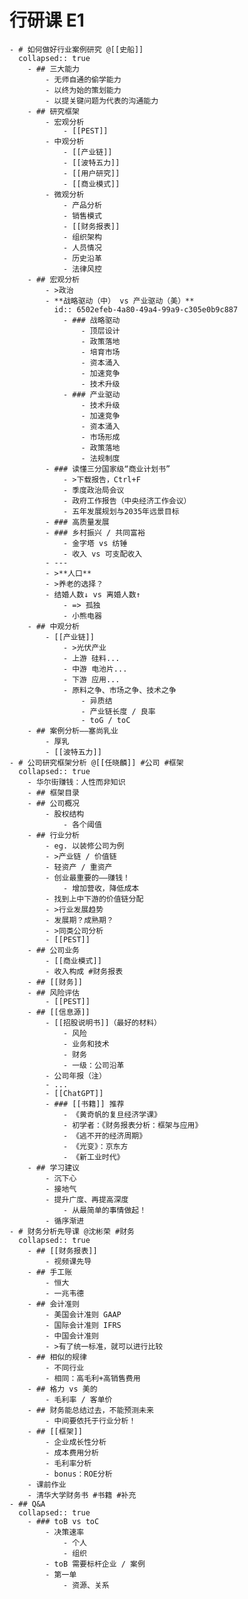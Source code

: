# 行研课 E1
	- # 如何做好⾏业案例研究 @[[史船]]
	  collapsed:: true
		- ## 三大能力
			- 无师自通的偷学能力
			- 以终为始的策划能力
			- 以提关键问题为代表的沟通能力
		- ## 研究框架
			- 宏观分析
				- [[PEST]]
			- 中观分析
				- [[产业链]]
				- [[波特五力]]
				- [[用户研究]]
				- [[商业模式]]
			- 微观分析
				- 产品分析
				- 销售模式
				- [[财务报表]]
				- 组织架构
				- 人员情况
				- 历史沿革
				- 法律风控
		- ## 宏观分析
			- >政治
			- **战略驱动（中） vs 产业驱动（美）**
			  id:: 6502efeb-4a80-49a4-99a9-c305e0b9c887
				- ### 战略驱动
					- 顶层设计
					- 政策落地
					- 培育市场
					- 资本涌入
					- 加速竞争
					- 技术升级
				- ### 产业驱动
					- 技术升级
					- 加速竞争
					- 资本涌入
					- 市场形成
					- 政策落地
					- 法规制度
			- ### 读懂三分国家级“商业计划书”
				- >下载报告，Ctrl+F
				- 季度政治局会议
				- 政府工作报告（中央经济工作会议）
				- 五年发展规划与2035年远景目标
			- ### 高质量发展
			- ### 乡村振兴 / 共同富裕
				- 金字塔 vs 纺锤
				- 收入 vs 可支配收入
			- ---
			- >**人口**
			- >养老的选择？
			- 结婚人数↓ vs 离婚人数↑
				- => 孤独
				- 小熊电器
		- ## 中观分析
			- [[产业链]]
				- >光伏产业
				- 上游 硅料...
				- 中游 电池片...
				- 下游 应用...
				- 原料之争、市场之争、技术之争
					- 异质结
					- 产业链长度 / 良率
					- toG / toC
		- ## 案例分析——塞尚乳业
			- 厚乳
			- [[波特五力]]
	- # 公司研究框架分析 @[[任晓麟]] #公司 #框架
	  collapsed:: true
		- 华尔街赚钱：人性而非知识
		- ## 框架目录
		- ## 公司概况
			- 股权结构
				- 各个阈值
		- ## 行业分析
			- eg. 以装修公司为例
			- >产业链 / 价值链
			- 轻资产 / 重资产
			- 创业最重要的——赚钱！
				- 增加营收，降低成本
			- 找到上中下游的价值链分配
			- >行业发展趋势
			- 发展期？成熟期？
			- >同类公司分析
			- [[PEST]]
		- ## 公司业务
			- [[商业模式]]
			- 收入构成 #财务报表
		- ## [[财务]]
		- ## 风险评估
			- [[PEST]]
		- ## [[信息源]]
			- [[招股说明书]]（最好的材料）
				- 风险
				- 业务和技术
				- 财务
				- 一级：公司沿革
			- 公司年报（注）
			- ...
			- [[ChatGPT]]
			- ### [[书籍]] 推荐
				- 《黄奇帆的复旦经济学课》
				- 初学者：《财务报表分析：框架与应用》
				- 《逃不开的经济周期》
				- 《光变》：京东方
				- 《新工业时代》
		- ## 学习建议
			- 沉下心
			- 接地气
			- 提升广度、再提高深度
				- 从最简单的事情做起！
			- 循序渐进
	- # 财务分析先导课 @沈彬荣 #财务
	  collapsed:: true
		- ## [[财务报表]]
			- 视频课先导
		- ## 手工账
			- 恒大
			- 一兆韦德
		- ## 会计准则
			- 美国会计准则 GAAP
			- 国际会计准则 IFRS
			- 中国会计准则
			- >有了统一标准，就可以进行比较
		- ## 相似的规律
			- 不同行业
			- 相同：高毛利+高销售费用
		- ## 格力 vs 美的
			- 毛利率 / 客单价
		- ## 财务能总结过去，不能预测未来
			- 中间要依托于行业分析！
		- ## [[框架]]
			- 企业成长性分析
			- 成本费用分析
			- 毛利率分析
			- bonus：ROE分析
		- 课前作业
		- 清华大学财务书 #书籍 #补充
	- ## Q&A
	  collapsed:: true
		- ### toB vs toC
			- 决策速率
				- 个人
				- 组织
			- toB 需要标杆企业 / 案例
			- 第一单
				- 资源、关系